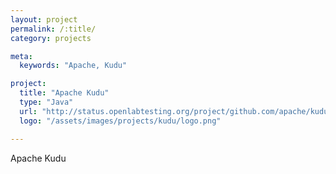 ```yaml
---
layout: project
permalink: /:title/
category: projects

meta:
  keywords: "Apache, Kudu"

project:
  title: "Apache Kudu"
  type: "Java"
  url: "http://status.openlabtesting.org/project/github.com/apache/kudu"
  logo: "/assets/images/projects/kudu/logo.png"

---	
```

<p>Apache Kudu</p>
